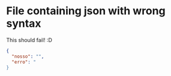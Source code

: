 # File containing json with wrong syntax

This should fail! :D

```json
{
  "nosso": "",
  "erro": "
}
```
